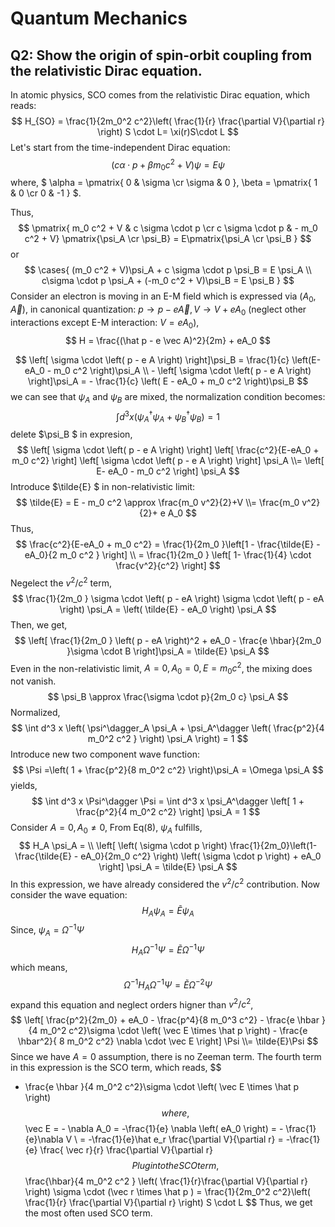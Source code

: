 # Quantum Mechanics

## Q2: Show the origin of spin-orbit coupling from the relativistic Dirac equation.

In atomic physics, SCO comes from the relativistic Dirac equation, which reads:
$$
H_{SO} = \frac{1}{2m_0^2 c^2}\left( \frac{1}{r} \frac{\partial V}{\partial r} \right)  S \cdot L= \xi(r)S\cdot L
$$
Let's start from the time-independent Dirac equation: 
$$
\left( c \alpha \cdot p + \beta m_0 c^2 + V   \right) \psi = E \psi
$$
where, $ \alpha = \pmatrix{ 0 & \sigma \cr \sigma & 0  }, \beta = \pmatrix{ 1 & 0 \cr 0 & -1   } $.

Thus,
$$
\pmatrix{ m_0 c^2 + V & c \sigma \cdot p \cr c \sigma \cdot p & -  m_0 c^2 + V} \pmatrix{\psi_A \cr \psi_B} = E\pmatrix{\psi_A \cr \psi_B }
$$
or
$$
\cases{ (m_0 c^2 + V)\psi_A + c \sigma \cdot p \psi_B = E \psi_A  \\ c\sigma \cdot p \psi_A + (-m_0 c^2 + V)\psi_B = E \psi_B }
$$
Consider an electron is moving in an E-M field which is expressed via $(A_0, \vec A)$, in canonical quantization:  $p \to p - e \vec A, V \to V + eA_0$ (neglect other interactions except E-M interaction: $V = eA_0$),
$$
H = \frac{(\hat p - e \vec A)^2}{2m} + eA_0
$$

$$
\left[ \sigma \cdot \left( p - e A \right)  \right]\psi_B = \frac{1}{c} \left(E- eA_0 - m_0 c^2 \right)\psi_A \\ - \left[ \sigma \cdot \left( p - e A \right)  \right]\psi_A = - \frac{1}{c} \left( E - eA_0 + m_0 c^2 \right)\psi_B
$$
we can see that $\psi_A$ and $\psi_B$ are mixed, the normalization condition becomes:
$$
\int d^3 x \left( \psi_A^\dagger \psi_A + \psi^\dagger_B \psi_B \right)  = 1
$$
delete $\psi_B $ in expresion,
$$
\left[ \sigma \cdot \left( p - e A \right)  \right] \left[ \frac{c^2}{E-eA_0 + m_0 c^2} \right] \left[ \sigma \cdot \left( p - e A \right)  \right]  \psi_A \\=  \left[ E- eA_0 - m_0 c^2  \right] \psi_A
$$
Introduce $\tilde{E} $ in non-relativistic limit:
$$
\tilde{E} = E - m_0 c^2 \approx \frac{m_0 v^2}{2}+V \\= \frac{m_0 v^2}{2}+ e A_0
$$
Thus,
$$
\frac{c^2}{E-eA_0 + m_0 c^2} = \frac{1}{2m_0 }\left[1 - \frac{\tilde{E} - eA_0}{2 m_0 c^2  }  \right] \\ = \frac{1}{2m_0 } \left[ 1- \frac{1}{4} \cdot \frac{v^2}{c^2} \right]
$$
Negelect the $v^2/c^2$ term,
$$
\frac{1}{2m_0 } \sigma \cdot \left( p - eA \right)  \sigma \cdot \left( p - eA \right) \psi_A = \left( \tilde{E} - eA_0 \right) \psi_A
$$
Then, we get,
$$
\left[ \frac{1}{2m_0 } \left( p - eA \right)^2 + eA_0 - \frac{e \hbar}{2m_0 }\sigma \cdot B \right]\psi_A = \tilde{E} \psi_A
$$
Even in the non-relativistic limit, $A = 0, A_0 = 0, E = m_0 c^2$, the mixing does not vanish.
$$
\psi_B \approx \frac{\sigma \cdot p}{2m_0 c} \psi_A
$$
Normalized,
$$
\int d^3 x \left( \psi^\dagger_A \psi_A +  \psi_A^\dagger \left(  \frac{p^2}{4 m_0^2 c^2 } \right)  \psi_A \right) = 1
$$
Introduce new two component wave function:
$$
\Psi =\left( 1 + \frac{p^2}{8 m_0^2 c^2} \right)\psi_A  = \Omega \psi_A
$$
yields,
$$
\int d^3 x \Psi^\dagger \Psi = \int d^3 x \psi_A^\dagger \left[ 1 + \frac{p^2}{4 m_0^2 c^2}  \right] \psi_A = 1
$$
Consider $A=0, A_0 \neq 0$, From Eq(8), $\psi_A$ fulfills,
$$
H_A \psi_A = \\ \left[ \left( \sigma \cdot p \right) \frac{1}{2m_0}\left(1-  \frac{\tilde{E} - eA_0}{2m_0 c^2} \right) \left( \sigma \cdot p \right) + eA_0 \right] \psi_A  = \tilde{E} \psi_A
$$
In this expression, we have already considered the $v^2/c^2$ contribution. Now consider the wave equation:
$$
H_A \psi_A = \tilde{E} \psi_A
$$
Since, $\psi_A = \Omega^{-1}\Psi$
$$
H_A \Omega^{-1} \Psi = \tilde{E} \Omega^{-1}\Psi
$$
which means,
$$
\Omega^{-1} H_A \Omega^{-1}\Psi  = \tilde{E} \Omega^{-2}\Psi
$$
expand this equation and neglect orders higner than $v^2/c^2$,
$$
\left[ \frac{p^2}{2m_0} + eA_0 - \frac{p^4}{8 m_0^3 c^2} - \frac{e \hbar }{4 m_0^2 c^2}\sigma \cdot \left( \vec E \times \hat p \right) - \frac{e \hbar^2}{ 8 m_0^2 c^2} \nabla \cdot \vec E  \right] \Psi \\= \tilde{E}\Psi
$$
Since we have $A = 0$ assumption, there is no Zeeman term. The fourth term in this expression is the SCO term, which reads,
$$
- \frac{e \hbar }{4 m_0^2 c^2}\sigma \cdot \left( \vec E \times \hat p \right)
$$
where, 
$$
\vec E = - \nabla A_0 = -\frac{1}{e} \nabla \left( eA_0 \right) = - \frac{1}{e}\nabla V \\ = -\frac{1}{e}\hat e_r \frac{\partial V}{\partial r} = -\frac{1}{e} \frac{ \vec r}{r} \frac{\partial V}{\partial r}
$$
Plug into the SCO term,
$$
\frac{\hbar}{4 m_0^2 c^2 } \left( \frac{1}{r}\frac{\partial V}{\partial r} \right) \sigma \cdot  (\vec r \times \hat p ) = \frac{1}{2m_0^2 c^2}\left( \frac{1}{r} \frac{\partial V}{\partial r} \right)  S \cdot L
$$
Thus, we get the most often used SCO term.

